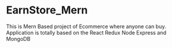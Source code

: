 # EarnStore_Mern
This is Mern Based project of Ecommerce where anyone can buy. Application is totally based on the React Redux Node Express and MongoDB

